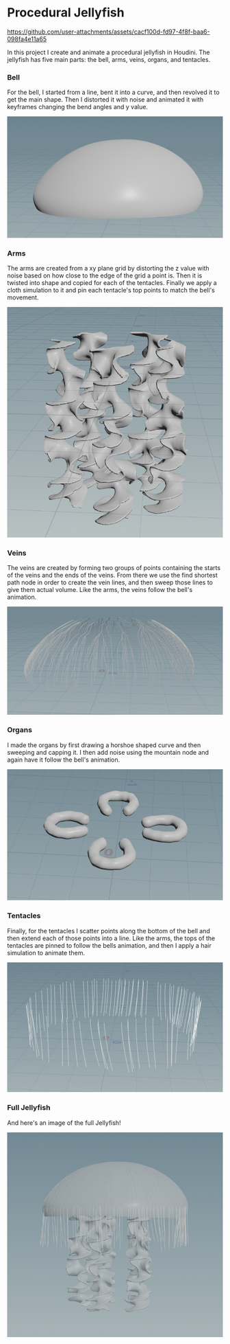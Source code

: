 # Procedural Jellyfish


https://github.com/user-attachments/assets/cacf100d-fd97-4f8f-baa6-098fa4e11a65


In this project I create and animate a procedural jellyfish in Houdini. The jellyfish has five main parts: the bell, arms, veins, organs, and tentacles.

### Bell

For the bell, I started from a line, bent it into a curve, and then revolved it to get the main shape. Then I distorted it with noise and animated it with keyframes changing the bend angles and y value.

![](assets/bell.png)

### Arms

The arms are created from a xy plane grid by distorting the z value with noise based on how close to the edge of the grid a point is. Then it is twisted into shape and copied for each of the tentacles. Finally we apply a cloth simulation to it and pin each tentacle's top points to match the bell's movement.

![](assets/arms.png)

### Veins

The veins are created by forming two groups of points containing the starts of the veins and the ends of the veins. From there we use the find shortest path node in order to create the vein lines, and then sweep those lines to give them actual volume. Like the arms, the veins follow the bell's animation.

![](assets/veins.png)

### Organs

I made the organs by first drawing a horshoe shaped curve and then sweeping and capping it. I then add noise using the mountain node and again have it follow the bell's animation.

![](assets/myorgans.png)

### Tentacles

Finally, for the tentacles I scatter points along the bottom of the bell and then extend each of those points into a line. Like the arms, the tops of the tentacles are pinned to follow the bells animation, and then I apply a hair simulation to animate them.

![](assets/tentacles.png)

### Full Jellyfish

And here's an image of the full Jellyfish!

![](assets/FullJelly.png)
